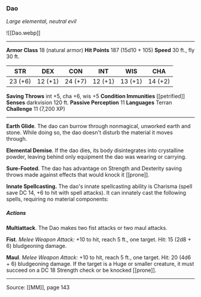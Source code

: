 ### Dao
_Large elemental, neutral evil_

![[Dao.webp]]




---

**Armor Class** 18 (natural armor)
**Hit Points** 187 (15d10 + 105)
**Speed** 30 ft., fly 30 ft.

| STR     | DEX     | CON     | INT     | WIS     | CHA     |
|---------|---------|---------|---------|---------|---------|
| 23 (+6) | 12 (+1) | 24 (+7) | 12 (+1) | 13 (+1) | 14 (+2) |

**Saving Throws** int +5, cha +6, wis +5
**Condition Immunities** [[petrified]]
**Senses** darkvision 120 ft.
**Passive Perception** 11
**Languages** Terran
**Challenge** 11 (7,200 XP)

---

**Earth Glide**. The dao can burrow through nonmagical, unworked earth and stone. While doing so, the dao doesn't disturb the material it moves through.

**Elemental Demise**. If the dao dies, its body disintegrates into crystalline powder, leaving behind only equipment the dao was wearing or carrying.

**Sure-Footed**. The dao has advantage on Strength and Dexterity saving throws made against effects that would knock it [[prone]].

**Innate Spellcasting.** The dao's innate spellcasting ability is Charisma (spell save DC 14, +6 to hit with spell attacks). It can innately cast the following spells, requiring no material components:

##### Actions
**Multiattack**. The Dao makes two fist attacks or two maul attacks.

**Fist**. _Melee Weapon Attack:_ +10 to hit, reach 5 ft., one target. Hit: 15 (2d8 + 6) bludgeoning damage.

**Maul**. _Melee Weapon Attack:_ +10 to hit, reach 5 ft., one target. Hit: 20 (4d6 + 6) bludgeoning damage. If the target is a Huge or smaller creature, it must succeed on a DC 18 Strength check or be knocked [[prone]].


---

Source: [[MM]], page 143